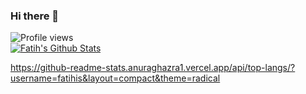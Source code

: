 ### Hi there 👋

![Profile views](https://gpvc.arturio.dev/fatihis)
</br>
<a href="https://github.com/fatihis">
<img align="center" alt="Fatih's Github Stats" src="https://github-readme-stats.codestackr.vercel.app/api?username=fatihis&show_icons=true&hide_border=true&count_private=true&include_all_commits=true&theme=radical" /></a>


  https://github-readme-stats.anuraghazra1.vercel.app/api/top-langs/?username=fatihis&layout=compact&theme=radical



